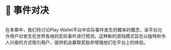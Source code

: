 # 🤝 事件对决

<figure><img src="../../../.gitbook/assets/DALL·E 2023-04-06 15.34.11 - 该图像应包括2只握手的手。该图像应该是充满活力、引人入胜和具有抽象风格的可视图像.png" alt=""><figcaption></figcaption></figure>

在本章中，我们将讨论Play Wallet平台中实际事件发生的概率的概念，该平台允许用户对发生在世界各地的实际事件进行预测。这种新的游戏模式旨在以独特和令人兴奋的方式吸引用户，提供机会赢取奖励并增强他们在平台上的体验。
